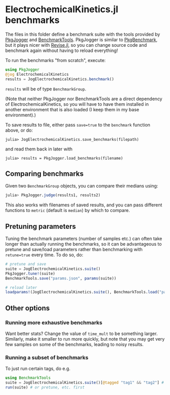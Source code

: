 # ElectrochemicalKinetics.jl benchmarks
The files in this folder define a benchmark suite with the tools provided by
[PkgJogger](https://github.com/awadell1/PkgJogger.jl) and
[BenchmarkTools](https://github.com/JuliaCI/BenchmarkTools.jl). PkgJogger is similar to [PkgBenchmark](https://github.com/JuliaCI/PkgBenchmark.jl), but it plays nicer with [Revise.jl](https://github.com/timholy/Revise.jl), so you can change source code and benchmark again without having to reload everything!

To run the benchmarks "from scratch", execute:

```julia
using PkgJogger
@jog ElectrochemicalKinetics
results = JogElectrochemicalKinetics.benchmark()
```
`results` will be of type `BenchmarkGroup`.

(Note that neither PkgJogger nor BenchmarkTools are a direct dependency of ElectrochemicalKinetics, so you will have to have them installed in another environment that is also loaded (I keep them in my base environment).)

To save results to file, either pass `save=true` to the `benchmark` function above, or do:

```
julia> JogElectrochemicalKinetics.save_benchmarks(filepath)
```

and read them back in later with
```
julia> results = PkgJogger.load_benchmarks(filename)
```

## Comparing benchmarks
Given two `BenchmarkGroup` objects, you can compare their medians using:
```julia
julia> PkgJogger.judge(results1, results2)
```
This also works with filenames of saved results, and you can pass different functions to `metric` (default is `median`) by which to compare.

## Pretuning parameters
Tuning the benchmark parameters (number of samples etc.) can often take longer than actually running the benchmarks, so it can be advantageous to pretune and save/load parameters rather than benchmarking with `retune=true` every time. To do so, do:

```julia
# pretune and save
suite = JogElectrochemicalKinetics.suite()
PkgJogger.tune!(suite)
BenchmarkTools.save("params.json", params(suite))

# reload later
loadparams!(JogElectrochemicalKinetics.suite(), BenchmarkTools.load("params.json")[1], :evals, :samples);
```

## Other options
### Running more exhaustive benchmarks
Want better stats? Change the value of `time_mult` to be something larger. Similarly, make it smaller to run more quickly, but note that you may get very few samples on some of the benchmarks, leading to noisy results.

### Running a subset of benchmarks
To just run certain tags,  do e.g.
```julia
using BenchmarkTools
suite = JogElectrochemicalKinetics.suite()[@tagged "tag1" && "tag2"] # for example
run(suite) # or pretune, etc. first
```
